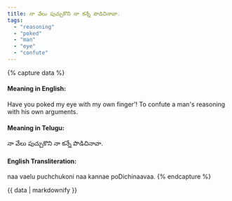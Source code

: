 ```yaml
---
title: నా వేలు పుచ్చుకొని నా కన్నే పొడిచినావా.
tags:
  - "reasoning"
  - "poked"
  - "man"
  - "eye"
  - "confute"
---
```


{% capture data %}
#### Meaning in English:
Have you poked my eye with my own finger'!
To confute a man's reasoning with his own arguments.

#### Meaning in Telugu:
నా వేలు పుచ్చుకొని నా కన్నే పొడిచినావా.

#### English Transliteration:
naa vaelu puchchukoni naa kannae poDichinaavaa.
{% endcapture %}

<div class="notice">{{ data | markdownify }}</div>

